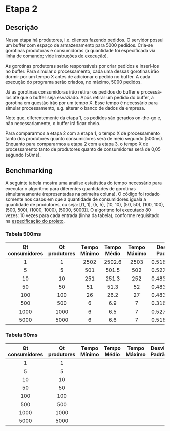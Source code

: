 # Etapa 2

## Descrição

Nessa etapa há produtores, i.e. clientes fazendo pedidos. O servidor possui um buffer com espaço de armazenamento para 5000 pedidos. Cria-se gorotinas produtoras e consumidoras \(a quantidade foi especificada via linha de comando; vide [instruções de execução](1-instrucoes.md)\).

As gorotinas produtoras serão responsáveis por criar pedidos e inserí-los no buffer. Para simular o processamento, cada uma dessas gorotinas irão dormir por um tempo X antes de adicionar o pedido no buffer. A cada execução do programa serão criados, no máximo, 5000 pedidos.

Já as gorotinas consumidoras irão retirar os pedidos do buffer e processá-los até que o buffer seja esvaziado. Após retirar um pedido do buffer, a gorotina em questão irão por um tempo X. Esse tempo é necessário para simular processamento, e.g. alterar o banco de dados da empresa.

Note que, diferentemente da etapa 1, os pedidos são gerados on-the-go e, não necessariamente, o buffer irá ficar cheio.

Para compararmos a etapa 2 com a etapa 1, o tempo X de processamento tanto dos produtores quanto consumidores será de meio segundo \(500ms\). Enquanto para compararmos a etapa 2 com a etapa 3, o tempo X de processamento tanto de produtores quanto de consumidores será de 0,05 segundo \(50ms\).

## Benchmarking

A seguinte tabela mostra uma análise estatística do tempo necessário para executar o algoritmo para diferentes quantidades de gorotinas simultaneamente \(representadas na primeira coluna\). O código foi rodado somente nos casos em que a quantidade de consumidores iguala a quantidade de produtores, ou seja: \[\(1, 1\), \(5, 5\), \(10, 10\), \(50, 50\), \(100, 100\), \(500, 500\), \(1000, 1000\), \(5000, 5000\)\]. O algoritmo foi executado 80 vezes: 10 vezes para cada entrada \(linha da tabela\), conforme requisitado na [especificação do projeto](../Trabalho-Go.pdf).

### Tabela 500ms

| Qt consumidores | Qt produtores | Tempo Mínimo | Tempo Médio | Tempo Máximo | Desvio Padrão |
| :---: | :---: | :---: | :---: | :---: | :---: |
| 1 | 1 | 2502 | 2502.6 | 2503 | 0.5163978 |
| 5 | 5 | 501 | 501.5 | 502 | 0.5270463 |
| 10 | 10 | 251 | 251.3 | 252 | 0.4830459 |
| 50 | 50 | 51 | 51.3 | 52 | 0.4830459 |
| 100 | 100 | 26 | 26.2 | 27 | 0.4830459 |
| 500 | 500 | 6 | 6.9 | 7 | 0.3162278 |
| 1000 | 1000 | 6 | 6.5 | 7 | 0.5270463 |
| 5000 | 5000 | 6 | 6.6 | 7 | 0.5163978 |

### Tabela 50ms

| Qt consumidores | Qt produtores | Tempo Mínimo | Tempo Médio | Tempo Máximo | Desvio Padrão |
| :---: | :---: | :---: | :---: | :---: | :---: |
| 1 | 1 |  |  |  |  |
| 5 | 5 |  |  |  |  |
| 10 | 10 |  |  |  |  |
| 50 | 50 |  |  |  |  |
| 100 | 100 |  |  |  |  |
| 500 | 500 |  |  |  |  |
| 1000 | 1000 |  |  |  |  |
| 5000 | 5000 |  |  |  |  |



